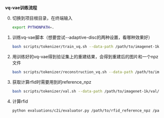 **vq-vae训练流程**

0. 切换到项目根目录，在终端输入

   ```bash
   export PYTHONPATH=.
   ```

1. 训练vq-vae脚本（想要尝试--adaptive-disc的两种设置，看哪种效果好）

   ```bash
   bash scripts/tokenizer/train_vq.sh --data-path /path/to/imagenet-1k/train/  --results-dir /path/to/save/checkpoint --adaptive-disc False --use-vf "dinov2"
   ```

2. 用训练好的vq-vae得到验证集上的重建结果，会得到重建后的图片和一个npz文件

   ```bash
   bash scripts/tokenizer/reconstruction_vq.sh --data-path /path/to/imagenet-1k/val/ --vq-ckpt /path/to/vq_ckpt --sample-dir /path/to/save/reconstruction_result
   ```

3. 获取计算rfid时需要用到的reference_npz

   ```bash
   bash scripts/tokenizer/val.sh --data-path /path/to/imagenet-1k/val/ --sample-dir /path/to/save/rfid_reference_npz
   ```

4. 计算rfid

   ```bash
   python evaluations/c2i/evaluator.py /path/to/rfid_reference_npz /path/to/vq_reconstruction_npz
   ```

   